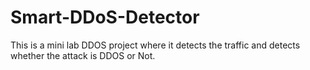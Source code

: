 # Smart-DDoS-Detector
This is a mini lab DDOS project where it detects the traffic and detects whether the attack is DDOS or Not.
